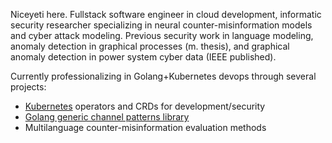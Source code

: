 Niceyeti here. Fullstack software engineer in cloud development, informatic security researcher specializing in neural counter-misinformation models and cyber attack modeling.
Previous security work in language modeling, anomaly detection in graphical processes (m. thesis), and graphical anomaly detection in power system cyber data (IEEE published).

Currently professionalizing in Golang+Kubernetes devops through several projects:
* [Kubernetes](https://github.com/niceyeti/tutornetes) operators and CRDs for development/security
* [Golang generic channel patterns library](https://github.com/niceyeti/channerics)
* Multilanguage counter-misinformation evaluation methods
